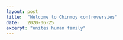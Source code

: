 ```yaml
---
layout: post
title:  "Welcome to Chinmoy controversies"
date:   2020-06-25
excerpt: "unites human family"
---
```

